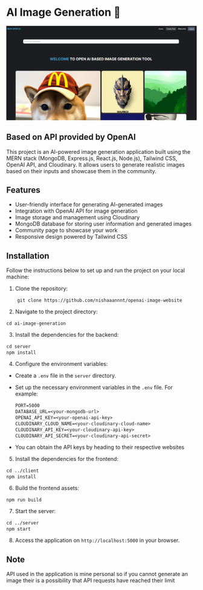 # AI Image Generation 🤖

![sampleImg](image.png)

## Based on API provided by OpenAI 
This project is an AI-powered image generation application built using the MERN stack (MongoDB, Express.js, React.js, Node.js), Tailwind CSS, OpenAI API, and Cloudinary. It allows users to generate realistic images based on their inputs and showcase them in the community.

## Features

- User-friendly interface for generating AI-generated images
- Integration with OpenAI API for image generation
- Image storage and management using Cloudinary
- MongoDB database for storing user information and generated images
- Community page to showcase your work
- Responsive design powered by Tailwind CSS

## Installation

Follow the instructions below to set up and run the project on your local machine:

1. Clone the repository:
```
    git clone https://github.com/nishaaannnt/openai-image-website
```

2. Navigate to the project directory:
```
cd ai-image-generation
```

3. Install the dependencies for the backend:
```
cd server
npm install
```

4. Configure the environment variables:

- Create a `.env` file in the `server` directory.
- Set up the necessary environment variables in the `.env` file. For example:

  ```
  PORT=5000
  DATABASE_URL=<your-mongodb-url>
  OPENAI_API_KEY=<your-openai-api-key>
  CLOUDINARY_CLOUD_NAME=<your-cloudinary-cloud-name>
  CLOUDINARY_API_KEY=<your-cloudinary-api-key>
  CLOUDINARY_API_SECRET=<your-cloudinary-api-secret>
  ```
- You can obtain the API keys by heading to their respective websites
5. Install the dependencies for the frontend:
```
cd ../client
npm install
```

6. Build the frontend assets:
```
npm run build
```

7. Start the server:
```
cd ../server
npm start
```

8. Access the application on `http://localhost:5000` in your browser.

## Note 

API used in the application is mine personal so if you cannot generate an image their is a possibility that API requests have reached their limit